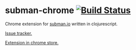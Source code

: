 # subman-chrome [![Build Status](https://travis-ci.org/submanio/subman-chrome.svg)](https://travis-ci.org/submanio/subman-chrome)

Chrome extension for [subman.io](http://subman.io) written in clojurescript.

[Issue tracker.](https://github.com/nvbn/subman/issues)

[Extension in chrome store.](https://chrome.google.com/webstore/detail/submanio-for-chrome/dgbmdkdhhigobcaigjgbcnpgohdogbfn)

